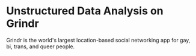 # Unstructured Data Analysis on Grindr
Grindr is the world's largest location-based social networking app for gay, bi, trans, and queer people.
